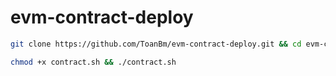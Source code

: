 # evm-contract-deploy

```Bash
git clone https://github.com/ToanBm/evm-contract-deploy.git && cd evm-contract-deploy
```
```Bash
chmod +x contract.sh && ./contract.sh
```
